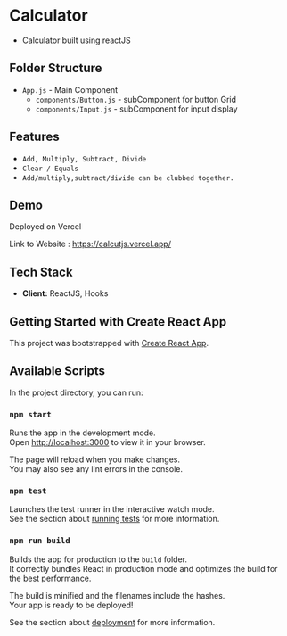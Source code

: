 
# Calculator
- Calculator built using reactJS

## Folder Structure
* ```App.js``` - Main Component
  * ```components/Button.js``` - subComponent for button Grid
  * ```components/Input.js```  - subComponent for input display

## Features 
* ```Add, Multiply, Subtract, Divide```
* ```Clear / Equals```
* ```Add/multiply,subtract/divide can be clubbed together.```

## Demo

Deployed on Vercel

Link to Website : https://calcutjs.vercel.app/


## Tech Stack

* **Client:** ReactJS, Hooks




## Getting Started with Create React App

This project was bootstrapped with [Create React App](https://github.com/facebook/create-react-app).

## Available Scripts

In the project directory, you can run:

### `npm start`

Runs the app in the development mode.\
Open [http://localhost:3000](http://localhost:3000) to view it in your browser.

The page will reload when you make changes.\
You may also see any lint errors in the console.

### `npm test`

Launches the test runner in the interactive watch mode.\
See the section about [running tests](https://facebook.github.io/create-react-app/docs/running-tests) for more information.

### `npm run build`

Builds the app for production to the `build` folder.\
It correctly bundles React in production mode and optimizes the build for the best performance.

The build is minified and the filenames include the hashes.\
Your app is ready to be deployed!

See the section about [deployment](https://facebook.github.io/create-react-app/docs/deployment) for more information.


